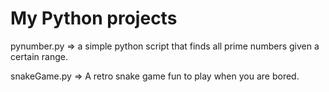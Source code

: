 # My Python projects

pynumber.py => a simple python script that finds all prime numbers given a certain range.

snakeGame.py => A retro snake game fun to play when you are bored. 
